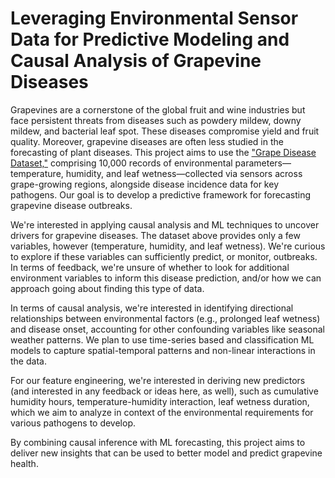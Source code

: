 # Leveraging Environmental Sensor Data for Predictive Modeling and Causal Analysis of Grapevine Diseases

Grapevines are a cornerstone of the global fruit and wine industries but face persistent threats from diseases such as powdery mildew, downy mildew, and bacterial leaf spot. These diseases compromise yield and fruit quality. Moreover, grapevine diseases are often less studied in the forecasting of plant diseases. This project aims to use the ["Grape Disease Dataset,"](https://pmc.ncbi.nlm.nih.gov/articles/PMC11190471/#sec0004) comprising 10,000 records of environmental parameters—temperature, humidity, and leaf wetness—collected via sensors across grape-growing regions, alongside disease incidence data for key pathogens. Our goal is to develop a predictive framework for forecasting grapevine disease outbreaks.

We're interested in applying causal analysis and ML techniques to uncover drivers for grapevine diseases. The dataset above provides only a few variables, however (temperature, humidity, and leaf wetness). We're curious to explore if these variables can sufficiently predict, or monitor, outbreaks. In terms of feedback, we're unsure of whether to look for additional environment variables to inform this disease prediction, and/or how we can approach going about finding this type of data. 

In terms of causal analysis, we're interested in identifying directional relationships between environmental factors (e.g., prolonged leaf wetness) and disease onset, accounting for other confounding variables like seasonal weather patterns. We plan to use time-series based and classification ML models to capture spatial-temporal patterns and non-linear interactions in the data.

For our feature engineering, we're interested in deriving new predictors (and interested in any feedback or ideas here, as well), such as cumulative humidity hours, temperature-humidity interaction, leaf wetness duration, which we aim to analyze in context of the environmental requirements for various pathogens to develop. 

By combining causal inference with ML forecasting, this project aims to deliver new insights that can be used to better model and predict grapevine health. 


